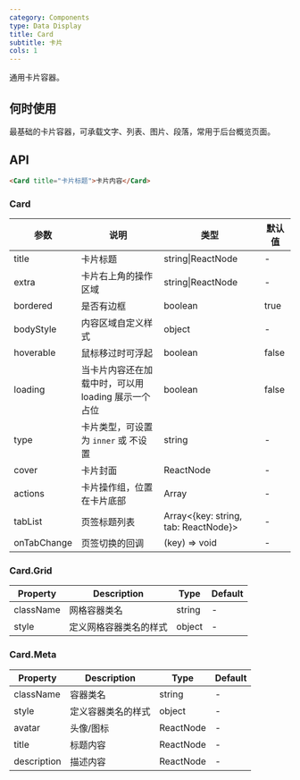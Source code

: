 ```yaml
---
category: Components
type: Data Display
title: Card
subtitle: 卡片
cols: 1
---
```


通用卡片容器。

## 何时使用

最基础的卡片容器，可承载文字、列表、图片、段落，常用于后台概览页面。

## API

```html
<Card title="卡片标题">卡片内容</Card>
```

### Card

| 参数     | 说明           | 类型     | 默认值       |
|----------|----------------|----------|--------------|
| title    | 卡片标题 | string\|ReactNode   |  -  |
| extra    | 卡片右上角的操作区域 | string\|ReactNode   | - |
| bordered | 是否有边框 | boolean   |  true  |
| bodyStyle | 内容区域自定义样式 | object   |  -  |
| hoverable | 鼠标移过时可浮起 | boolean | false |
| loading | 当卡片内容还在加载中时，可以用 loading 展示一个占位 | boolean   |  false  |
| type | 卡片类型，可设置为 `inner` 或 不设置 | string   |  -  |
| cover | 卡片封面 | ReactNode   |  -  |
| actions | 卡片操作组，位置在卡片底部 | Array<ReactNode>   |  -  |
| tabList | 页签标题列表 | Array<{key: string, tab: ReactNode}>   |  -  |
| onTabChange | 页签切换的回调 | (key) => void   |  -  |

### Card.Grid

Property | Description | Type | Default
---------|-------------|------|---------
className | 网格容器类名 | string | -
style | 定义网格容器类名的样式 | object | -

### Card.Meta

Property | Description | Type | Default
---------|-------------|------|---------
className | 容器类名 | string | -
style | 定义容器类名的样式 | object | -
avatar | 头像/图标 | ReactNode | -
title | 标题内容 | ReactNode | -
description | 描述内容 | ReactNode | -
